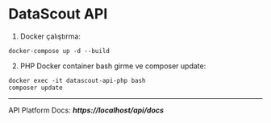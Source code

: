 # DataScout API

1. Docker çalıştırma:
```
docker-compose up -d --build
```

2. PHP Docker container bash girme ve composer update:
```
docker exec -it datascout-api-php bash 
composer update
```


<hr>

API Platform Docs: ***https://localhost/api/docs***